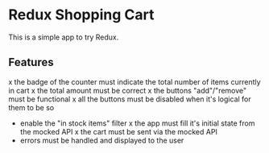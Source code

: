 # Redux Shopping Cart

This is a simple app to try Redux.

## Features

x the badge of the counter must indicate the total number of items currently in cart
x the total amount must be correct
x the buttons "add"/"remove" must be functional
x all the buttons must be disabled when it's logical for them to be so
- enable the "in stock items" filter
x the app must fill it's initial state from the mocked API
x the cart must be sent via the mocked API
- errors must be handled and displayed to the user
